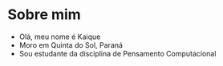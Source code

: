 # Sobre mim
- Olá, meu nome é Kaique
- Moro em Quinta do Sol, Paraná
- Sou estudante da disciplina de Pensamento Computacional
